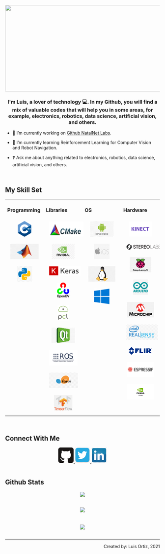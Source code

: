 <div align="center">
<img src="/images/mybio2.gif" align="center" width="800" height="280" />
</div>
  
### <div align="center"> I'm Luis, a lover of technology 💻. In my Github, you will find a mix of valuable codes that will help you in some areas, for example, electronics, robotics, data science, artificial vision, and others. </div>  
  
- 🔭 I’m currently working on [Github NatalNet Labs](https://github.com/Natalnet).
  
- 🌱 I’m currently learning Reinforcement Learning for Computer Vision and Robot Navigation.
  
- ❓ Ask me about anything related to electronics, robotics, data science, artificial vision, and others.  

<br/>  

## My Skill Set
<table><tr><td valign="top" width="25%">

### Programming  
<div align="center">  
<img style="margin: 10px" src="/images/cpp_logo.png" alt="C++" height="50" />
<img style="margin: 10px" src="/images/matlab_logo.png" alt="Matlab" height="50" />  
<img style="margin: 10px" src="/images/python_logo.png" alt="Python" height="50" />  

</div></td><td valign="top" width="25%">

### Libraries  
<div align="center">  
<img style="margin: 10px" src="/images/cmake_logo.png" alt="CMake" height="50" /> 
<img style="margin: 10px" src="/images/cuda_logo.png" alt="CUDA" height="50" />
<img style="margin: 10px" src="/images/keras_logo.png" alt="Keras" height="30" />
<img style="margin: 10px" src="/images/opencv_logo.png" alt="OpenCV" height="50" /> 
<img style="margin: 10px" src="/images/pcl_logo.png" alt="PCL" height="50" /> 
<img style="margin: 10px" src="/images/qt_logo.png" alt="QT" height="50" />
<img style="margin: 10px" src="/images/ros_logo.png" alt="ROS" height="50" /> 
<img style="margin: 10px" src="/images/sklearn_logo.png" alt="sklearn" height="50" />
<img style="margin: 10px" src="/images/tensor_logo.png" alt="Tensor" height="50" />
</div></td><td valign="top" width="25%">
  
### OS 
<div align="center">  
<img style="margin: 10px" src="/images/android_logo.png" alt="Android" height="50" />  
<img style="margin: 10px" src="/images/ios_logo.png" alt="ios" height="50" />
<img style="margin: 10px" src="/images/linux_logo.png" alt="Linux" height="50" />
<img style="margin: 10px" src="/images/windows_logo.png" alt="Windows" height="50" />  
</div></td><td valign="top" width="25%">  
  
### Hardware
<div align="center">  
<img style="margin: 10px" src="/images/kinect_logo.png" alt="Kinect" height="50" /> 
<img style="margin: 10px" src="/images/stereolabs_logo.png" alt="Stereolabs" height="20" /> 
<img style="margin: 10px" src="/images/raspberry_logo.png" alt="Raspberry" height="50" /> 
<img style="margin: 10px" src="/images/arduino_logo.png" alt="Arduino" height="50" /> 
<img style="margin: 10px" src="/images/pic_logo.png" alt="Pic" height="50" /> 
<img style="margin: 10px" src="/images/intel_logo.png" alt="Intel" height="50" /> 
<img style="margin: 10px" src="/images/flir_logo.png" alt="FLIR" height="25" /> 
<img style="margin: 10px" src="/images/esp32_logo.png" alt="ESP32" height="50" /> 
<img style="margin: 10px" src="/images/jetson_logo.png" alt="Jetson" height="50" /> 
</div></td></tr></table>  

<br/>

## Connect With Me  
<div align="center">
<a href="https://github.com/LuisOrtizF" target="_blank">
<img src= "/images/github_logo.png" alt="Github" width="50" height="50" />
</a>
<a href="https://twitter.com/lortizf" target="_blank">
<img src= "/images/twitter_logo.png" alt="twitter" width="50" height="50" />
</a>
<a href="https://linkedin.com/in/lortizf" target="_blank">
<img src= "/images/linkedin_logo.png" alt="linkedin" width="50" height="50" />
</a>
</div>  

<br/> 

## Github Stats  
<div align="center"><img src="https://github-readme-stats.vercel.app/api?username=LuisOrtizF&theme=dark&show_icons=true&count_private=true&bg_color=1a1a1a&icon_color=0affe6" align="center" /></div>  

<br/> 
<br/> 

<div align="center"><img src="https://github-readme-stats.vercel.app/api/top-langs/?username=LuisOrtizF&layout=compact&bg_color=1a1a1a&text_color=c7c7c7&title_color=ffffff" /></div> 

<br/> 
<br/> 

<div align="center">
<img src="https://komarev.com/ghpvc/?username=LuisOrtizF&color=blue&label=Can+you+break+these+counter?" align="center" />
</div>  

<br/> 

----
<div align="right"> Created by: Luis Ortiz, 2021 </div>
